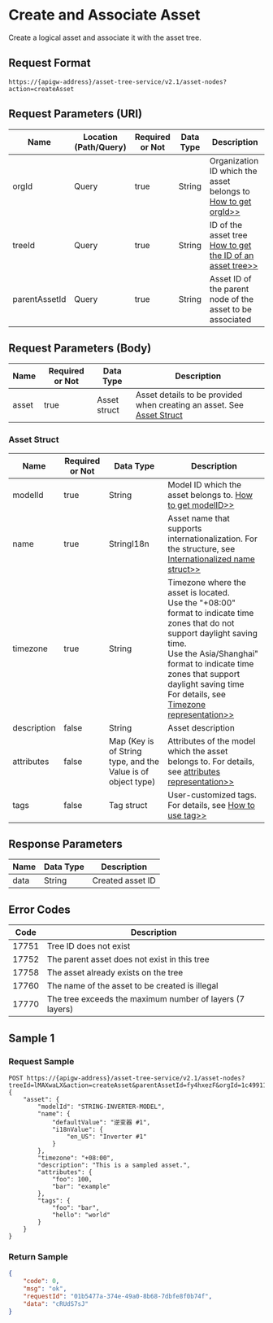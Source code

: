 # Create and Associate Asset



Create a logical asset and associate it with the asset tree.

## Request Format

```
https://{apigw-address}/asset-tree-service/v2.1/asset-nodes?action=createAsset
```

## Request Parameters (URI)

| Name | Location (Path/Query) | Required or Not | Data Type | Description |
|---------------|------------------|----------|-----------|--------------|
| orgId         | Query            | true     | String    | Organization ID which the asset belongs to [How to get orgId>>](/docs/api/en/2.0.9/api_faqs#how-to-get-organization-id-orgid-orgid)                |
| treeId        | Query            | true    | String    | ID of the asset tree [How to get the ID of an asset tree>>](/docs/api/en/2.0.9/api_faqs.html#how-to-get-the-id-of-an-asset-tree)        |
| parentAssetId | Query            | true    | String    | Asset ID of the parent node of the asset to be associated  |


## Request Parameters (Body)

| Name | Required or Not | Data Type | Description |
|------------|---------------|----------------|--------------------------------|
| asset| true          | Asset struct    | Asset details to be provided when creating an asset. See [Asset Struct](/docs/api/en/2.0.9/asset_tree/create_asset_and_associate_node.html#asset-struct-assetstruc)   |


### Asset Struct <assetstruc>

| Name | Required or Not | Data Type | Description |
|-------|-------|-------------|--------------|
| modelId           | true      | String      | Model ID which the asset belongs to. [How to get modelID>>](/docs/api/en/2.0.9/api_faqs.html#how-to-get-model-id-modelid-modelid)|
| name |true| StringI18n |Asset name that supports internationalization. For the structure, see [Internationalized name struct>>](/docs/api/en/2.0.9/api_faqs.html#internationalized-name-struct)  |
|timezone  |true|  String  |Timezone where the asset is located.<br>Use the "+08:00" format to indicate time zones that do not support daylight saving time.<br>Use the Asia/Shanghai" format to indicate time zones that support daylight saving time<br>For details, see [Timezone representation>>](/docs/api/en/2.0.9/api_faqs.html#timezone-representation) |
|description |false|String|Asset description |
|attributes  |false  |Map  (Key is of String type, and the Value is of object type)  |Attributes of the model which the asset belongs to. For details, see [attributes representation>>](/docs/api/en/2.0.9/api_faqs.html#attributes-representation) |
|tags |false|Tag struct|User-customized tags. For details, see [How to use tag>>](/docs/api/en/2.0.9/api_faqs.html#how-to-use-tag)|



## Response Parameters

| Name | Data Type | Description |
|-------------|-----------------------------------|-----------------------------|
| data| String                            | Created asset ID                   |


## Error Codes

| Code | Description    |
|-----------|-----------------------------|
| 17751 | Tree ID does not exist              |
| 17752| The parent asset does not exist in this tree          |
| 17758 | The asset already exists on the tree            |
| 17760 | The name of the asset to be created is illegal      |
| 17770| The tree exceeds the maximum number of layers (7 layers) |



## Sample 1

### Request Sample

```
POST https://{apigw-address}/asset-tree-service/v2.1/asset-nodes?treeId=lMAXwaLX&action=createAsset&parentAssetId=fy4hxezF&orgId=1c499110e8800000
{ 
    "asset": { 
        "modelId": "STRING-INVERTER-MODEL", 
        "name": { 
            "defaultValue": "逆变器 #1", 
            "i18nValue": { 
                "en_US": "Inverter #1" 
            } 
        }, 
        "timezone": "+08:00", 
        "description": "This is a sampled asset.", 
        "attributes": { 
            "foo": 100, 
            "bar": "example" 
        }, 
        "tags": { 
            "foo": "bar", 
            "hello": "world" 
        } 
    } 
}
```

### Return Sample

```json
{ 
    "code": 0, 
    "msg": "ok", 
    "requestId": "01b5477a-374e-49a0-8b68-7dbfe8f0b74f", 
    "data": "cRUdS7sJ" 
} 
```

